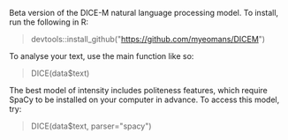 Beta version of the DICE-M natural language processing model. To install, run the following in R:

> devtools::install_github("https://github.com/myeomans/DICEM")

To analyse your text, use the main function like so:

> DICE(data$text)

The best model of intensity includes politeness features, which require SpaCy to be installed on your computer in advance. To access this model, try:

> DICE(data$text, parser="spacy")


